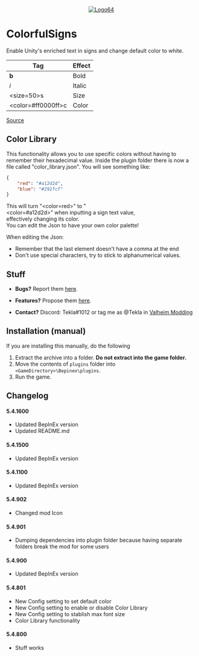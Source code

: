 ‎<p align="center">[![Logo64](https://user-images.githubusercontent.com/23636548/135311233-240e15b7-73b1-4d2e-b37c-b0b527338504.png)](https://ko-fi.com/tekla)</p>

# ColorfulSigns

Enable Unity's enriched text in signs and change default color to white.

| Tag                        | Effect |
| -------------------------- | ------ |
| <b>b</b>                   | Bold   |
| <i>i</i>                   | Italic |
| <size=50>s</size>          | Size   |
| <color=#ff0000ff>c</color> | Color  |

[Source](https://docs.unity3d.com/Packages/com.unity.ugui@1.0/manual/StyledText.html)

## Color Library

This functionality allows you to use specific colors without having to remember their hexadecimal value.
Inside the plugin folder there is now a file called "color_library.json". You will see something like:

```json
{
    "red": "#a12d2d",
    "blue": "#292fcf"
}
```

This will turn "<color=red>" to "<color=#a12d2d>" when inputting a sign text value, effectively changing its color. You can edit the Json to have your own color palette!

When editing the Json:

-   Remember that the last element doesn't have a comma at the end
-   Don't use special characters, try to stick to alphanumerical values.

## Stuff

-   **Bugs?** Report them [here](https://github.com/T3kla/ValMods/issues).

-   **Features?** Propose them [here](https://github.com/T3kla/ValMods/issues).

-   **Contact?** Discord: Tekla#1012 or tag me as @Tekla in [Valheim Modding](https://discord.gg/RBq2mzeu4z)

## Installation (manual)

If you are installing this manually, do the following

1. Extract the archive into a folder. **Do not extract into the game folder.**
2. Move the contents of `plugins` folder into `<GameDirectory>\Bepinex\plugins`.
3. Run the game.

## Changelog

#### 5.4.1600

-   Updated BepInEx version
-   Updated README.md

#### 5.4.1500

-   Updated BepInEx version

#### 5.4.1100

-   Updated BepInEx version

#### 5.4.902

-   Changed mod Icon

#### 5.4.901

-   Dumping dependencies into plugin folder because having separate folders break the mod for some users

#### 5.4.900

-   Updated BepInEx version

#### 5.4.801

-   New Config setting to set default color
-   New Config setting to enable or disable Color Library
-   New Config setting to stablish max font size
-   Color Library functionality

#### 5.4.800

-   Stuff works
